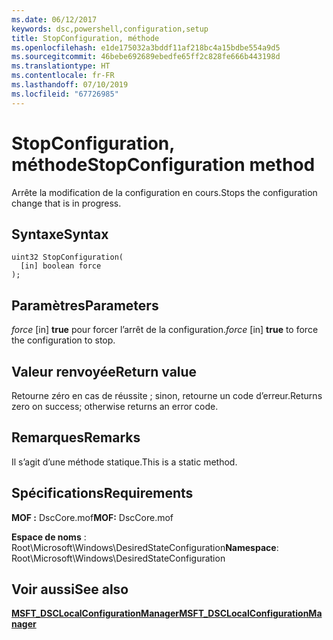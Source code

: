 ```yaml
---
ms.date: 06/12/2017
keywords: dsc,powershell,configuration,setup
title: StopConfiguration, méthode
ms.openlocfilehash: e1de175032a3bddf11af218bc4a15bdbe554a9d5
ms.sourcegitcommit: 46bebe692689ebedfe65ff2c828fe666b443198d
ms.translationtype: HT
ms.contentlocale: fr-FR
ms.lasthandoff: 07/10/2019
ms.locfileid: "67726985"
---
```

# <a name="stopconfiguration-method"></a><span data-ttu-id="66db2-103">StopConfiguration, méthode</span><span class="sxs-lookup"><span data-stu-id="66db2-103">StopConfiguration method</span></span>

<span data-ttu-id="66db2-104">Arrête la modification de la configuration en cours.</span><span class="sxs-lookup"><span data-stu-id="66db2-104">Stops the configuration change that is in progress.</span></span>

## <a name="syntax"></a><span data-ttu-id="66db2-105">Syntaxe</span><span class="sxs-lookup"><span data-stu-id="66db2-105">Syntax</span></span>

```mof
uint32 StopConfiguration(
  [in] boolean force
);
```

## <a name="parameters"></a><span data-ttu-id="66db2-106">Paramètres</span><span class="sxs-lookup"><span data-stu-id="66db2-106">Parameters</span></span>

<span data-ttu-id="66db2-107">*force* \[in\] **true** pour forcer l’arrêt de la configuration.</span><span class="sxs-lookup"><span data-stu-id="66db2-107">*force* \[in\] **true** to force the configuration to stop.</span></span>

## <a name="return-value"></a><span data-ttu-id="66db2-108">Valeur renvoyée</span><span class="sxs-lookup"><span data-stu-id="66db2-108">Return value</span></span>

<span data-ttu-id="66db2-109">Retourne zéro en cas de réussite ; sinon, retourne un code d’erreur.</span><span class="sxs-lookup"><span data-stu-id="66db2-109">Returns zero on success; otherwise returns an error code.</span></span>

## <a name="remarks"></a><span data-ttu-id="66db2-110">Remarques</span><span class="sxs-lookup"><span data-stu-id="66db2-110">Remarks</span></span>

<span data-ttu-id="66db2-111">Il s’agit d’une méthode statique.</span><span class="sxs-lookup"><span data-stu-id="66db2-111">This is a static method.</span></span>

## <a name="requirements"></a><span data-ttu-id="66db2-112">Spécifications</span><span class="sxs-lookup"><span data-stu-id="66db2-112">Requirements</span></span>

<span data-ttu-id="66db2-113">**MOF :** DscCore.mof</span><span class="sxs-lookup"><span data-stu-id="66db2-113">**MOF:** DscCore.mof</span></span>

<span data-ttu-id="66db2-114">**Espace de noms** : Root\Microsoft\Windows\DesiredStateConfiguration</span><span class="sxs-lookup"><span data-stu-id="66db2-114">**Namespace**: Root\Microsoft\Windows\DesiredStateConfiguration</span></span>

## <a name="see-also"></a><span data-ttu-id="66db2-115">Voir aussi</span><span class="sxs-lookup"><span data-stu-id="66db2-115">See also</span></span>

[<span data-ttu-id="66db2-116">**MSFT_DSCLocalConfigurationManager**</span><span class="sxs-lookup"><span data-stu-id="66db2-116">**MSFT_DSCLocalConfigurationManager**</span></span>](msft-dsclocalconfigurationmanager.md)
